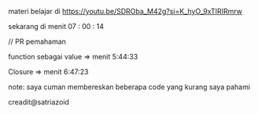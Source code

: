 materi belajar di 
https://youtu.be/SDROba_M42g?si=K_hyO_9xTIRIRmrw

sekarang di menit 07 : 00 : 14

// PR pemahaman

function sebagai value => menit 5:44:33

Closure => menit 6:47:23

note: saya cuman membereskan beberapa code yang
kurang saya pahami

creadit@satriazoid